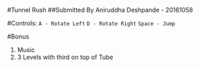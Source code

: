 #Tunnel Rush
##Submitted By Aniruddha Deshpande - 20161058

#Controls:
`A - Rotate Left`
`D - Rotate Right`
`Space - Jump`

#Bonus
1. Music
2. 3 Levels with third on top of Tube

